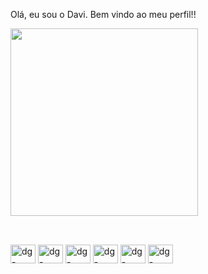 Olá, eu sou o Davi. Bem vindo ao meu perfil!!

<div>
  <img height="300em" src="https://github-readme-stats.vercel.app/api/top-langs/?username=dg-souza&hide_progress=true" />
</div>

##

<div style="display: inline_block"><br>
  <img align="center" alt="dg-types" height="30" width="40" src="https://cdn.jsdelivr.net/gh/devicons/devicon/icons/typescript/typescript-original.svg" />
  <img align="center" alt="dg-types" height="30" width="40" src="https://cdn.jsdelivr.net/gh/devicons/devicon/icons/javascript/javascript-original.svg" />
  <img align="center" alt="dg-types" height="30" width="40" src="https://cdn.jsdelivr.net/gh/devicons/devicon/icons/react/react-original.svg" />
  <img align="center" alt="dg-types" height="30" width="40" src="https://cdn.jsdelivr.net/gh/devicons/devicon/icons/vuejs/vuejs-original.svg" />
  <img align="center" alt="dg-types" height="30" width="40" src="https://cdn.jsdelivr.net/gh/devicons/devicon/icons/nodejs/nodejs-original.svg" />
  <img align="center" alt="dg-types" height="30" width="40" src="https://cdn.jsdelivr.net/gh/devicons/devicon/icons/dotnetcore/dotnetcore-original.svg" />
</div>

<!--
**dg-souza/dg-souza** is a ✨ _special_ ✨ repository because its `README.md` (this file) appears on your GitHub profile.

Here are some ideas to get you started:

- 🔭 I’m currently working on ...
- 🌱 I’m currently learning ...
- 👯 I’m looking to collaborate on ...
- 🤔 I’m looking for help with ...
- 💬 Ask me about ...
- 📫 How to reach me: ...
- 😄 Pronouns: ...
- ⚡ Fun fact: ...
-->
